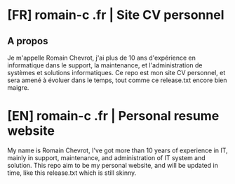 # [FR] romain-c .fr | Site CV personnel

## A propos 

Je m'appelle Romain Chevrot, j'ai plus de 10 ans d'expérience en informatique dans le support, la maintenance, et l'administration de systèmes et solutions informatiques.
Ce repo est mon site CV personnel, et sera amené à évoluer dans le temps, tout comme ce release.txt encore bien maigre.

# [EN] romain-c .fr | Personal resume website

My name is Romain Chevrot, I've got more than 10 years of experience in IT, mainly in support, maintenance, and administration of IT system and solution.
This repo aim to be my personal website, and will be updated in time, like this release.txt which is still skinny.

